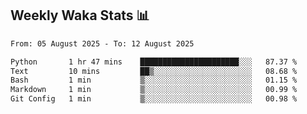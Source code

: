 ## Weekly Waka Stats 📊
<!--START_SECTION:waka-->

```txt
From: 05 August 2025 - To: 12 August 2025

Python       1 hr 47 mins    ██████████████████████░░░   87.37 %
Text         10 mins         ██▒░░░░░░░░░░░░░░░░░░░░░░   08.68 %
Bash         1 min           ▒░░░░░░░░░░░░░░░░░░░░░░░░   01.15 %
Markdown     1 min           ▒░░░░░░░░░░░░░░░░░░░░░░░░   00.99 %
Git Config   1 min           ▒░░░░░░░░░░░░░░░░░░░░░░░░   00.98 %
```

<!--END_SECTION:waka-->

<!--

Here are some ideas to get you started:

- 🔭 I’m currently working on (way to add branches committed on)
- 🌱 I’m currently learning Web Frameworks and Machine Learning! (Lisp, JS (react & angular), Python, and __)
- 💬 Ask me about ...
- 📫 How to reach me: 
- 😄 Pronouns: He/Him/His
- ⚡ Fun fact: ...

that-recsys-lab
-->
